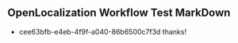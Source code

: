 ## OpenLocalization Workflow Test MarkDown
* cee63bfb-e4eb-4f9f-a040-86b6500c7f3d 
thanks!<!--HONumber=Mar16_HO3-->
